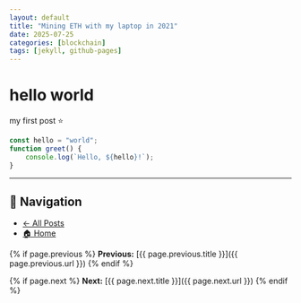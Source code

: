 ```yaml
---
layout: default
title: "Mining ETH with my laptop in 2021"
date: 2025-07-25
categories: [blockchain]
tags: [jekyll, github-pages]
---
```


# hello world

my first post ⭐


```javascript
const hello = "world";
function greet() {
    console.log(`Hello, ${hello}!`);
}
```

---

## 📌 Navigation
- [← All Posts](/posts)
- [🏠 Home](/)
<!-- - [📧 Contact](/contact) -->

{% if page.previous %}
**Previous:** [{{ page.previous.title }}]({{ page.previous.url }})
{% endif %}

{% if page.next %}
**Next:** [{{ page.next.title }}]({{ page.next.url }})
{% endif %}